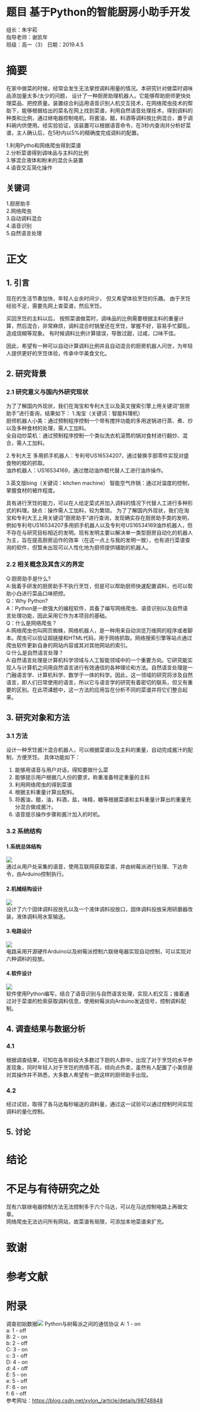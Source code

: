 # 题目  基于Python的智能厨房小助手开发
组长：朱宇菘  
指导老师：谢凯年  
班级：高一（3） 
日期：2019.4.5  

# 摘要

在家中做菜的时候，经常会发生无法掌控调料用量的情况。本研究针对做菜时调味品添加量太多/太少的问题， 设计了一种厨房助理机器人。它能够帮助厨师更快处理菜品、把控质量。装置综合利运用语音识别人机交互技术，在网络爬虫技术的帮助下，能够根据给出的菜名在网上找到菜谱，利用自然语音处理技术，得到调料的种类和比例，通过继电器控制电机，将酱油，醋，料酒等调料按比例混合，置于调料碗内供使用。经实验验证，该装置可以根据语音命令，在3秒内查询并分析好菜谱，主人确认后，在5秒内以5%的精确度完成调料的配置。

1.利用Pytho和网络爬虫得到菜谱  
2.分析菜谱得到调味品与主料的比例  
3.够混合液体和粉末的混合头装置  
4.语音交互简化操作  

## 关键词
1.厨房助手  
2.网络爬虫    
3.自动调料混合   
4.语音识别  
5.自然语言处理  

# 正文 

## 1. 引言
现在的生活节奏加快，年轻人业余时间少， 但又希望体验烹饪的乐趣。 由于烹饪经验不足，需要先网上查菜谱，然后烹饪。

买回烹饪的主料以后， 按照菜谱做菜时，调味品的比例需要根据主料的重量计算，然后混合，非常麻烦，调料混合时锅里还在烹饪，掌握不好，容易手忙脚乱，造成烧糊等现象。 有时候调料比例计算错误，导致过甜，过咸，口味不佳。 

因此，希望有一种可以自动计算调料比例并且自动混合的厨房机器人问世，为年轻人提供更好的烹饪体验，传承中华美食文化。

## 2. 研究背景

### 2.1 研究意义与国内外研究现状

为了了解国内外现状，我们在淘宝和专利大王以及英文搜索引擎上用关键词“厨房助手”进行查询，结果如下：
1.淘宝（关键词：智能料理机）  
厨师机器人小美：通过预制程序控制一个带有搅拌功能的多用途锅进行蒸、煮、炒以及多种食材的处理，需人工加料。  
全自动炒菜机：通过预制程序控制一个类似洗衣机滚筒的锅对食材进行翻炒、混合，需人工加料。


2.专利大王
多用抓手机器人：专利号US16534207，通过替换手部零件实现对盛食物的框的抓取。  
油炸机器人：US16534169，通过搅动油炸框代替人工进行油炸操作。

3.英文版bing（关键词：kitchen machine）
智能空气炸锅：通过对温度的控制，掌握食材的被炸程度。

具有进行烹饪的能力，可以在人给定菜式并加入调料的情况下代替人工进行多种形式的料理。缺点：操作需人工加料，较为繁琐。
为了了解国内外现状，我们在淘宝和专利大王上用关键词“厨房助手”进行查询，发现确实存在厨房助手类的发明，例如专利号US16534207多用抓手机器人以及专利号US16534169油炸机器人，但不存在与研究目标相近的发明。现有发明主要以解决单一类型厨房自动化的机器人为主，旨在提高厨房运作的效率（在这一点上与我的发明一致），也有进行菜谱查询的软件，但暂未出现可以人性化地为厨师提供辅助的机器人。

### 2.2 相关概念及其含义的界定
Q:厨房助手是什么?  
A:我着手研发的厨房助手不执行烹饪，但是可以帮助厨师快速配置调料，也可以帮助小白进行菜品口味把控。  
Q：Why Python?  
A：Python是一款强大的编程软件，具备了编写网络爬虫、语音识别以及自然语言处理功能，因此采用它作为本项目的基础。  
Q：什么是网络爬虫？  
A:网络爬虫也叫网页蜘蛛，网络机器人，是一种用来自动浏览万维网的程序或者脚本。爬虫可以验证超链接和HTML代码，用于网络抓取。网络搜索引擎等站点通过爬虫软件更新自身的网站内容或其对其他网站的索引。  
Q:什么是自然语言处理？  
A:自然语言处理是计算机科学领域与人工智能领域中的一个重要方向。它研究能实现人与计算机之间用自然语言进行有效通信的各种理论和方法。自然语言处理是一门融语言学、计算机科学、数学于一体的科学。因此，这一领域的研究将涉及自然语言，即人们日常使用的语言，所以它与语言学的研究有着密切的联系，但又有重要的区别。在此项课题中，这一方法的应用旨在分析不同的菜谱并将它们整合起来。

## 3. 研究对象和方法
### 3.1 方法
设计一种烹饪酱汁混合机器人，可以根据菜谱以及主料的重量，自动完成酱汁的配制，方便烹饪。
具体功能如下：
1. 能够用语音与用户对话，得知要做什么菜
2. 能够提示用户根据几人份的要求，称重准备特定重量的主料
3. 利用网络爬虫的得到菜谱
4. 根据主料重量计算出配料。
5. 将酱油，醋，油，料酒，盐，味精，糖等根据菜谱和主料重量计算出的重量充分混合做成酱汁。
6. 语音提示操作步骤和酱汁加入的时机。

### 3.2 系统结构
#### 1.系统总体结构
![](系统结构图.png)  
通过从用户处采集的语音，使用互联网获取菜谱，并由树莓派进行处理、下达命令，由Arduino控制执行。
#### 2.机械结构设计
![](机械结构设计.jpg)  
设计了六个固体调料投放孔以及一个液体调料投放口，固体调料投放采用研磨器改装，液体调料用水泵输送。
#### 3.电路设计
![](电路图.png)  
电路采用开源硬件Arduino以及树莓派控制六联继电器实现自动控制，可以实现对六种调料的投放。
#### 4.软件设计
![](项目流程图.png)  
软件使用Python编写，结合了语音识别与自然语言处理，实现人机交互；接着通过对于菜谱的检索获取调料信息，使用树莓派向Arduino发送信号，控制调料配制。

## 4. 调查结果与数据分析
### 4.1 
根据调查结果，可知在各年龄段大多数过下厨的人群中，出现了对于烹饪的水平参差现象，同时年轻人对于烹饪的热情不高，倾向点外卖，虽然有人配置了小美但是对其操作并不熟悉，大多数人希望有一款这样的厨师助手出现。
### 4.2
经过试验，取得了各马达每秒输送的调料量，通过这一试验可以通过控制时间实现调料的量化控制。
## 5. 讨论

# 结论

# 不足与有待研究之处
现有六联继电器控制方法无法控制多于六个马达，可以在马达控制电路上再做文章。  
网络爬虫无法访问所有网站，故菜谱有局限，可添加本地菜谱来扩充。

# 致谢

# 参考文献

# 附录
调查初始数据![](Screenshot_20200405_102723_com.tencent.mm.jpg)
Python与树莓派之间的通信协议
A: 1 - on  
a: 1 - off  
B: 2 - on  
b: 2 - off  
C: 3 - on  
c: 3 - off  
D: 4 - on  
d: 4 - off  
E: 5 - on  
e: 5 - off  
F: 6 - on  
f: 6 - off  
参考网址：https://blog.csdn.net/xylon_/article/details/98748848
